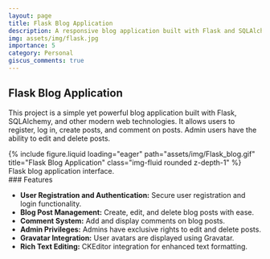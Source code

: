 ```yaml
---
layout: page
title: Flask Blog Application
description: A responsive blog application built with Flask and SQLAlchemy.
img: assets/img/flask.jpg
importance: 5
category: Personal
giscus_comments: true
---
```


## Flask Blog Application

This project is a simple yet powerful blog application built with Flask, SQLAlchemy, and other modern web technologies. It allows users to register, log in, create posts, and comment on posts. Admin users have the ability to edit and delete posts.
<div class="row">
    <div class="col-sm mt-3 mt-md-0">
        {% include figure.liquid loading="eager" path="assets/img/Flask_blog.gif" title="Flask Blog Application" class="img-fluid rounded z-depth-1" %}
    </div>
</div>
<div class="caption">
    Flask blog application interface.
</div>
### Features

- **User Registration and Authentication:** Secure user registration and login functionality.
- **Blog Post Management:** Create, edit, and delete blog posts with ease.
- **Comment System:** Add and display comments on blog posts.
- **Admin Privileges:** Admins have exclusive rights to edit and delete posts.
- **Gravatar Integration:** User avatars are displayed using Gravatar.
- **Rich Text Editing:** CKEditor integration for enhanced text formatting.


